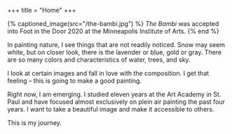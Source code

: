 +++
title = "Home"
+++

{% captioned_image(src="/the-bambi.jpg") %}
<span class="small">*The Bambi* was accepted into Foot in the Door 2020 at the Minneapolis Institute of Arts.</span>
{% end %}

<div class="central-body-text">

In painting nature, I see things that are not readily noticed. Snow may seem white, but on closer look, there is the lavender or blue, gold or gray. There are so many colors and characteristics of water, trees, and sky.

I look at certain images and fall in love with the composition. I get that feeling – this is going to make a good painting.

Right now, I am emerging. I studied eleven years at the Art Academy in St. Paul and have focused almost exclusively on plein air painting the past four years. I want to take a beautiful image and make it accessible to others.

This is my journey.

</div>
